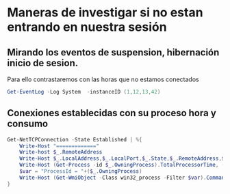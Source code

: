 # Maneras de investigar si no estan entrando en nuestra sesión 


## Mirando los eventos de suspension, hibernación inicio de sesion.
Para ello contrastaremos con las horas que no estamos conectados
```powershell
Get-EventLog -Log System  -instanceID (1,12,13,42)
```

##  Conexiones establecidas con su proceso hora y consumo
```powershell
Get-NetTCPConnection -State Established | %{
    Write-Host "============="
    Write-host $_.RemoteAddress
    Write-Host $_.LocalAddress,$_.LocalPort,$_.State,$_.RemoteAddress,$_.RemotePort,$_.OwningProcess,(Get-Process -id $_.OwningProcess).Name
    Write-Host (Get-Process -id $_.OwningProcess).TotalProcessorTime, (Get-Process -id $_.OwningProcess).StartTime, (Get-Process -id $_.OwningProcess).cpu
    $var = "ProcessId = "+($_.OwningProcess)
    Write-Host (Get-WmiObject -Class win32_process -Filter $var).CommandLine
}
```

